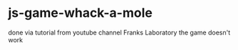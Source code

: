 # js-game-whack-a-mole
done via tutorial from youtube channel Franks Laboratory
the game doesn't work
